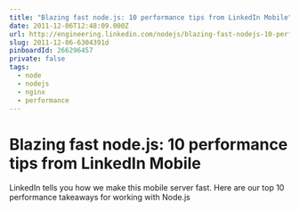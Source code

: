 ```yaml
---
title: "Blazing fast node.js: 10 performance tips from LinkedIn Mobile"
date: 2011-12-06T12:48:09.000Z
url: http://engineering.linkedin.com/nodejs/blazing-fast-nodejs-10-performance-tips-linkedin-mobile
slug: 2011-12-06-6304391d
pinboardId: 266296457
private: false
tags:
  - node
  - nodejs
  - nginx
  - performance
---
```


# Blazing fast node.js: 10 performance tips from LinkedIn Mobile

LinkedIn tells you how we make this mobile server fast. Here are our top 10 performance takeaways for working with Node.js
